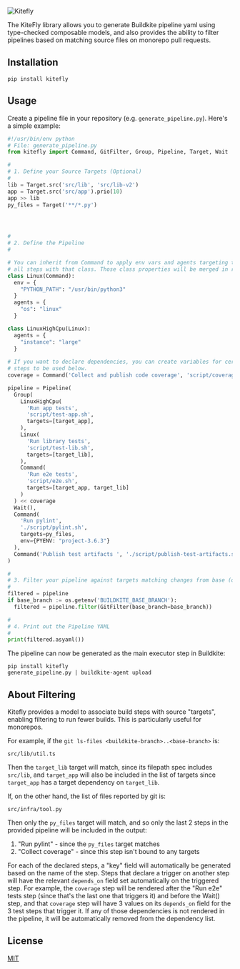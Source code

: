 ![Kitefly](doc/img/logo.png)

The KiteFly library allows you to generate Buildkite pipeline yaml using type-checked composable models, and also provides the ability to filter pipelines based on matching source files on monorepo pull requests.

## Installation

```
pip install kitefly
```

## Usage


Create a pipeline file in your repository (e.g. `generate_pipeline.py`). Here's a simple example:
```py
#!/usr/bin/env python
# File: generate_pipeline.py
from kitefly import Command, GitFilter, Group, Pipeline, Target, Wait

#
# 1. Define your Source Targets (Optional)
#
lib = Target.src('src/lib', 'src/lib-v2')
app = Target.src('src/app').prio(10)
app >> lib
py_files = Target('**/*.py')




#
# 2. Define the Pipeline
#

# You can inherit from Command to apply env vars and agents targeting to
# all steps with that class. Those class properties will be merged in reverse-MRO.
class Linux(Command):
  env = {
    "PYTHON_PATH": "/usr/bin/python3"
  }
  agents = {
    "os": "linux"
  }

class LinuxHighCpu(Linux):
  agents = {
    "instance": "large"
  }
  
# If you want to declare dependencies, you can create variables for certain
# steps to be used below.
coverage = Command('Collect and publish code coverage', 'script/coverage-collector.sh')

pipeline = Pipeline(
  Group(
    LinuxHighCpu(
      'Run app tests',
      'script/test-app.sh',
      targets=[target_app],
    ),
    Linux(
      'Run library tests',
      'script/test-lib.sh',
      targets=[target_lib],
    ),
    Command(
      'Run e2e tests',
      'script/e2e.sh',
      targets=[target_app, target_lib]
    )
  ) << coverage
  Wait(),
  Command(
    'Run pylint',
    './script/pylint.sh',
    targets=py_files,
    env={PYENV: "project-3.6.3"}
  ),
  Command('Publish test artifacts ', './script/publish-test-artifacts.sh')
)

#
# 3. Filter your pipeline against targets matching changes from base (optional):
#
filtered = pipeline
if base_branch := os.getenv('BUILDKITE_BASE_BRANCH'):
  filtered = pipeline.filter(GitFilter(base_branch=base_branch))

#
# 4. Print out the Pipeline YAML
#
print(filtered.asyaml())
```

The pipeline can now be generated as the main executor step in Buildkite:
```
pip install kitefly
generate_pipeline.py | buildkite-agent upload
```

## About Filtering

Kitefly provides a model to associate build steps with source "targets", enabling filtering to run fewer builds. This is particularly useful for monorepos.

For example, if the `git ls-files <buildkite-branch>..<base-branch>` is:
```
src/lib/util.ts
```

Then the `target_lib` target will match, since its filepath spec includes `src/lib`, and `target_app` will also be included in the list of targets since `target_app` has a target dependency on `target_lib`.

If, on the other hand, the list of files reported by git is:
```
src/infra/tool.py
```

Then only the `py_files` target will match, and so only the last 2 steps in the provided pipeline will be included in the output:

1. "Run pylint" - since the `py_files` target matches
2. "Collect coverage" - since this step isn't bound to any targets

For each of the declared steps, a "key" field will automatically be generated based on the name of the step. Steps that declare a trigger on another step will have the relevant `depends_on` field set automatically on the triggered step. For example, the `coverage` step will be rendered after the "Run e2e" tests step (since that's the last one that triggers it) and before the Wait() step, and that `coverage` step will have 3 values on its `depends_on` field for the 3 test steps that trigger it. If any of those dependencies is not rendered in the pipeline, it will be automatically removed from the dependency list.

## License

[MIT](LICENSE.md)

